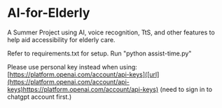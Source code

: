 # AI-for-Elderly
A Summer Project using AI, voice recognition, TtS, and other features to help aid accessibility for elderly care.

Refer to requirements.txt for setup. Run "python assist-time.py"

Please use personal key instead when using: [https://platform.openai.com/account/api-keys]([url](https://platform.openai.com/account/api-keys)https://platform.openai.com/account/api-keys) (need to sign in to chatgpt account first.)
